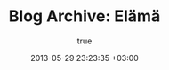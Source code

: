 ---
layout: archive
title: "Blog Archive: Elämä"
status: publish
includeheader: false
published: true
author:
  display_name: Oiva Eskola
  login: oiva
  email: oiva.eskola@gmail.com
  url: ''
author_login: oiva
author_email: oiva.eskola@gmail.com
date: 2013-05-29 23:23:35 +03:00
date_gmt: 2013-05-29 21:23:35 +03:00
tags: []
category: elämä
old_tags: []
comments: []
language: fi
---